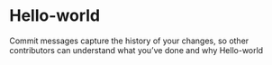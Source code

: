 # Hello-world

Commit messages capture the history of your changes, so other contributors can understand what you’ve done and why
Hello-world
